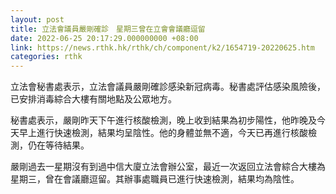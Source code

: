 ```yaml
---
layout: post
title: 立法會議員嚴剛確診　星期三曾在立會會議廳逗留
date: 2022-06-25 20:17:29.000000000 +08:00
link: https://news.rthk.hk/rthk/ch/component/k2/1654719-20220625.htm
categories: rthk
---
```


立法會秘書處表示，立法會議員嚴剛確診感染新冠病毒。秘書處評估感染風險後，已安排消毒綜合大樓有關地點及公眾地方。   

秘書處表示，嚴剛昨天下午進行核酸檢測，晚上收到結果為初步陽性，他昨晚及今天早上進行快速檢測，結果均呈陰性。他的身體並無不適，今天已再進行核酸檢測，仍在等待結果。 

嚴剛過去一星期沒有到過中信大廈立法會辦公室，最近一次返回立法會綜合大樓為星期三，曾在會議廳逗留。其辦事處職員已進行快速檢測，結果均為陰性。
